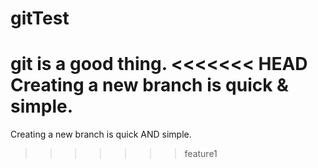 # gitTest
git is a good thing.
<<<<<<< HEAD
Creating a new branch is quick & simple.
=======
Creating a new branch is quick AND simple.

>>>>>>> feature1
